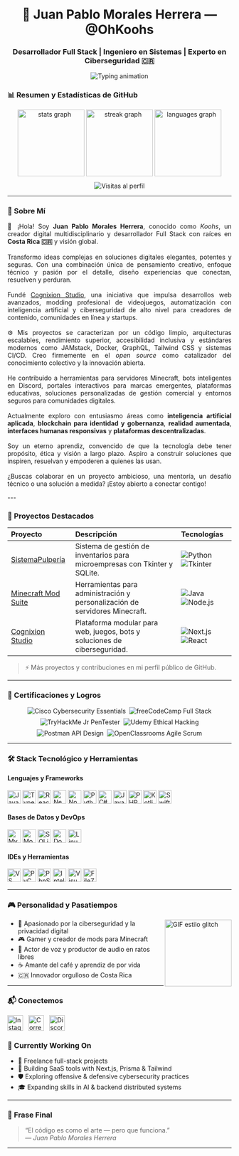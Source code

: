 <h1 align="center">🚀 Juan Pablo Morales Herrera — @OhKoohs</h1>
<h3 align="center">Desarrollador Full Stack | Ingeniero en Sistemas | Experto en Ciberseguridad 🇨🇷</h3>

<p align="center">
  <img src="https://readme-typing-svg.demolab.com?font=Fira+Code&pause=1000&color=0FFCC6&center=true&vCenter=true&width=600&lines=Construyendo+Experiencias+Web+Poderosas;Creando+Soluciones+Seguras+y+Escalables;Desde+Costa+Rica+para+el+Mundo" alt="Typing animation" />
</p>

### 📊 Resumen y Estadísticas de GitHub

<div align="center">
  <img src="https://github-readme-stats.vercel.app/api?username=OhKoohs&hide_title=false&hide_rank=false&show_icons=true&include_all_commits=true&count_private=true&disable_animations=false&theme=dracula&locale=en&hide_border=false" height="150" alt="stats graph"  />
  <img src="https://streak-stats.demolab.com?user=OhKoohs&locale=en&mode=daily&theme=dracula&hide_border=false&border_radius=5" height="150" alt="streak graph"  />
  <img src="https://github-readme-stats.vercel.app/api/top-langs?username=OhKoohs&locale=en&hide_title=false&layout=compact&card_width=320&langs_count=5&theme=dracula&hide_border=false" height="150" alt="languages graph"  />
</div>

<div align="center" style="margin-top:10px;">
  <img src="https://komarev.com/ghpvc/?username=OhKoohs&label=Visitas+al+Perfil&color=blueviolet&style=flat-square" alt="Visitas al perfil" />
</div>

---

### 🧠 Sobre Mí

<p align="justify" style="max-width:800px;">
  👋 ¡Hola! Soy <strong>Juan Pablo Morales Herrera</strong>, conocido como <em>Koohs</em>, un creador digital multidisciplinario y desarrollador Full Stack con raíces en <strong>Costa Rica 🇨🇷</strong> y visión global.  
  <br><br>
   Transformo ideas complejas en soluciones digitales elegantes, potentes y seguras. Con una combinación única de pensamiento creativo, enfoque técnico y pasión por el detalle, diseño experiencias que conectan, resuelven y perduran.  
  <br><br>
   Fundé <a href="https://cognixion.online" target="_blank" rel="noopener noreferrer">Cognixion Studio</a>, una iniciativa que impulsa desarrollos web avanzados, modding profesional de videojuegos, automatización con inteligencia artificial y ciberseguridad de alto nivel para creadores de contenido, comunidades en línea y startups.  
  <br><br>
  ⚙ Mis proyectos se caracterizan por un código limpio, arquitecturas escalables, rendimiento superior, accesibilidad inclusiva y estándares modernos como JAMstack, Docker, GraphQL, Tailwind CSS y sistemas CI/CD. Creo firmemente en el <em>open source</em> como catalizador del conocimiento colectivo y la innovación abierta.  
  <br><br>
   He contribuido a herramientas para servidores Minecraft, bots inteligentes en Discord, portales interactivos para marcas emergentes, plataformas educativas, soluciones personalizadas de gestión comercial y entornos seguros para comunidades digitales.
  <br><br>
   Actualmente exploro con entusiasmo áreas como <strong>inteligencia artificial aplicada</strong>, <strong>blockchain para identidad y gobernanza</strong>, <strong>realidad aumentada</strong>, <strong>interfaces humanas responsivas</strong> y <strong>plataformas descentralizadas</strong>.  
  <br><br>
   Soy un eterno aprendiz, convencido de que la tecnología debe tener propósito, ética y visión a largo plazo. Aspiro a construir soluciones que inspiren, resuelvan y empoderen a quienes las usan.
  <br><br>
   ¿Buscas colaborar en un proyecto ambicioso, una mentoría, un desafío técnico o una solución a medida? ¡Estoy abierto a conectar contigo!  
</p>
---

### 🚀 Proyectos Destacados

<table>
  <thead>
    <tr>
      <th align="left">Proyecto</th>
      <th align="left">Descripción</th>
      <th align="left">Tecnologías</th>
    </tr>
  </thead>
  <tbody>
    <tr>
      <td><a href="https://github.com/OhKoohs/SistemaPulperia" target="_blank" rel="noopener noreferrer">SistemaPulpería</a></td>
      <td>Sistema de gestión de inventarios para microempresas con Tkinter y SQLite.</td>
      <td>
        <img src="https://img.shields.io/badge/Python-3776AB?style=flat&logo=python&logoColor=white" alt="Python" />
        <img src="https://img.shields.io/badge/Tkinter-FFCA28?style=flat&logo=python" alt="Tkinter" />
      </td>
    </tr>
    <tr>
      <td><a href="https://github.com/OhKoohs/MinecraftModSuite" target="_blank" rel="noopener noreferrer">Minecraft Mod Suite</a></td>
      <td>Herramientas para administración y personalización de servidores Minecraft.</td>
      <td>
        <img src="https://img.shields.io/badge/Java-ED8B00?style=flat&logo=java&logoColor=white" alt="Java" />
        <img src="https://img.shields.io/badge/Node.js-339933?style=flat&logo=node.js&logoColor=white" alt="Node.js" />
      </td>
    </tr>
    <tr>
      <td><a href="https://github.com/OhKoohs/CognixionStudio" target="_blank" rel="noopener noreferrer">Cognixion Studio</a></td>
      <td>Plataforma modular para web, juegos, bots y soluciones de ciberseguridad.</td>
      <td>
        <img src="https://img.shields.io/badge/Next.js-000000?style=flat&logo=nextdotjs" alt="Next.js" />
        <img src="https://img.shields.io/badge/React-61DAFB?style=flat&logo=react" alt="React" />
      </td>
    </tr>
  </tbody>
</table>

> ⚡ Más proyectos y contribuciones en mi perfil público de GitHub.

---

### 🧾 Certificaciones y Logros

<div align="center" style="gap:8px; display:flex; flex-wrap: wrap; justify-content: center;">
  <img src="https://img.shields.io/badge/Cisco-Cybersecurity%20Essentials-blue?style=for-the-badge&logo=cisco&logoColor=white" alt="Cisco Cybersecurity Essentials" />
  <img src="https://img.shields.io/badge/freeCodeCamp-Desarrollador%20Full%20Stack-brightgreen?style=for-the-badge&logo=freecodecamp&logoColor=white" alt="freeCodeCamp Full Stack" />
  <img src="https://img.shields.io/badge/TryHackMe-Jr%20PenTester%20Path-purple?style=for-the-badge&logo=tryhackme&logoColor=white" alt="TryHackMe Jr PenTester" />
  <img src="https://img.shields.io/badge/Udemy-Hacking%20Ético-red?style=for-the-badge&logo=udemy&logoColor=white" alt="Udemy Ethical Hacking" />
  <img src="https://img.shields.io/badge/Postman-Diseño%20de%20API-orange?style=for-the-badge&logo=postman&logoColor=white" alt="Postman API Design" />
  <img src="https://img.shields.io/badge/OpenClassrooms-Agile%20y%20Scrum-blue?style=for-the-badge&logo=openclassrooms&logoColor=white" alt="OpenClassrooms Agile Scrum" />
</div>

---

### 🛠️ Stack Tecnológico y Herramientas

#### Lenguajes y Frameworks

<div align="left" style="margin-bottom:10px;">
  <img src="https://cdn.jsdelivr.net/gh/devicons/devicon/icons/javascript/javascript-original.svg" height="30" alt="JavaScript" />
  <img src="https://cdn.jsdelivr.net/gh/devicons/devicon/icons/typescript/typescript-original.svg" height="30" alt="TypeScript" />
  <img src="https://cdn.jsdelivr.net/gh/devicons/devicon/icons/react/react-original.svg" height="30" alt="React" />
  <img src="https://cdn.jsdelivr.net/gh/devicons/devicon/icons/nextjs/nextjs-original.svg" height="30" alt="Next.js" />
  <img src="https://cdn.jsdelivr.net/gh/devicons/devicon/icons/nodejs/nodejs-original.svg" height="30" alt="Node.js" />
  <img src="https://cdn.jsdelivr.net/gh/devicons/devicon/icons/python/python-original.svg" height="30" alt="Python" />
  <img src="https://cdn.jsdelivr.net/gh/devicons/devicon/icons/csharp/csharp-original.svg" height="30" alt="C#" />
  <img src="https://cdn.jsdelivr.net/gh/devicons/devicon/icons/java/java-original.svg" height="30" alt="Java" />
  <img src="https://cdn.jsdelivr.net/gh/devicons/devicon/icons/php/php-original.svg" height="30" alt="PHP" />
  <img src="https://cdn.jsdelivr.net/gh/devicons/devicon/icons/kotlin/kotlin-original.svg" height="30" alt="Kotlin" />
  <img src="https://cdn.jsdelivr.net/gh/devicons/devicon/icons/swift/swift-original.svg" height="30" alt="Swift" />
</div>

#### Bases de Datos y DevOps

<div align="left" style="margin-bottom:10px;">
  <img src="https://cdn.jsdelivr.net/gh/devicons/devicon/icons/mysql/mysql-original.svg" height="30" alt="MySQL" />
  <img src="https://cdn.jsdelivr.net/gh/devicons/devicon/icons/mongodb/mongodb-original.svg" height="30" alt="MongoDB" />
  <img src="https://cdn.jsdelivr.net/gh/devicons/devicon/icons/sqlite/sqlite-original.svg" height="30" alt="SQLite" />
  <img src="https://cdn.jsdelivr.net/gh/devicons/devicon/icons/docker/docker-original.svg" height="30" alt="Docker" />
  <img src="https://cdn.jsdelivr.net/gh/devicons/devicon/icons/linux/linux-original.svg" height="30" alt="Linux" />
</div>

#### IDEs y Herramientas

<div align="left" style="margin-bottom:10px;">
  <img src="https://cdn.jsdelivr.net/gh/devicons/devicon/icons/vscode/vscode-original.svg" height="30" alt="VS Code" />
  <img src="https://cdn.jsdelivr.net/gh/devicons/devicon/icons/pycharm/pycharm-original.svg" height="30" alt="PyCharm" />
  <img src="https://cdn.jsdelivr.net/gh/devicons/devicon/icons/phpstorm/phpstorm-original.svg" height="30" alt="PhpStorm" />
  <img src="https://cdn.jsdelivr.net/gh/devicons/devicon/icons/intellij/intellij-original.svg" height="30" alt="IntelliJ" />
  <img src="https://cdn.jsdelivr.net/gh/devicons/devicon/icons/visualstudio/visualstudio-plain.svg" height="30" alt="Visual Studio" />
  <img src="https://cdn.jsdelivr.net/gh/devicons/devicon/icons/filezilla/filezilla-plain.svg" height="30" alt="FileZilla" />
</div>

---

### 🎮 Personalidad y Pasatiempos

<img align="right" height="150" src="https://d.furaffinity.net/art/leviathinh/1574394402/1574394402.leviathinh_glitch.finish.gif" alt="GIF estilo glitch" />

- 🔐 Apasionado por la ciberseguridad y la privacidad digital  
- 🎮 Gamer y creador de mods para Minecraft  
- 🎤 Actor de voz y productor de audio en ratos libres  
- ☕ Amante del café y aprendiz de por vida  
- 🇨🇷 Innovador orgulloso de Costa Rica  

---

### 📬 Conectemos

<div align="left" style="gap:12px; display:flex; flex-wrap: wrap;">
  <a href="https://instagram.com/juanpablomh_omg" target="_blank" rel="noopener noreferrer">
    <img src="https://img.shields.io/static/v1?message=Instagram&logo=instagram&color=E4405F&style=for-the-badge" alt="Instagram" height="35" />
  </a>
  <a href="mailto:moralesherrerajuanpablo63@gmail.com" target="_blank" rel="noopener noreferrer">
    <img src="https://img.shields.io/static/v1?message=Correo&logo=gmail&color=D14836&style=for-the-badge" alt="Correo Gmail" height="35" />
  </a>
  <a href="https://discord.com/invite/VJxGnpKra7" target="_blank" rel="noopener noreferrer">
    <img src="https://img.shields.io/static/v1?message=Discord&logo=discord&color=7289DA&style=for-the-badge" alt="Discord" height="35" />
  </a>
</div>

### 🔧 Currently Working On
- 💼 Freelance full-stack projects
- 🚀 Building SaaS tools with Next.js, Prisma & Tailwind
- 🛡️ Exploring offensive & defensive cybersecurity practices
- 🎓 Expanding skills in AI & backend distributed systems

---

### 🧠 Frase Final

> “El código es como el arte — pero que funciona.”  
> — *Juan Pablo Morales Herrera*

---

<!-- ¡Gracias por visitar! 🚀 -->
